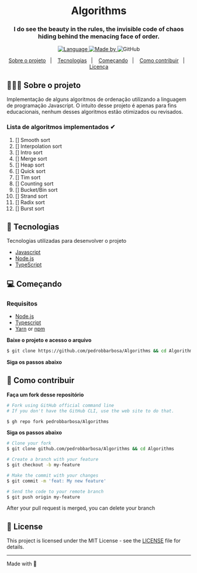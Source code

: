 <h1 align="center">
	<!-- <img alt="Logo" src=".github/logo.png" width="200px" /> -->
  Algorithms
</h1>

<h3 align="center">
  I do see the beauty in the rules, the invisible code of chaos hiding behind the menacing face of order.
</h3>

<p align="center">
  <a href="https://www.linkedin.com/in/pedrobbarbosa/">
    <img alt="Language" src="https://img.shields.io/badge/language%20-Typescript%20-blue">
  </a>

  <a href="https://www.linkedin.com/in/pedrobbarbosa/">
    <img alt="Made by" src="https://img.shields.io/badge/made%20by-Pedro%20Barbosa-gree">
  </a>
  
  <img alt="GitHub" src="https://img.shields.io/github/license/EliasGcf/readme-template">
</p>

<p align="center">
  <a href="#-about-the-project">Sobre o projeto</a>&nbsp;&nbsp;&nbsp;|&nbsp;&nbsp;&nbsp;
  <a href="#-technologies">Tecnologias</a>&nbsp;&nbsp;&nbsp;|&nbsp;&nbsp;&nbsp;
  <a href="#-getting-started">Começando</a>&nbsp;&nbsp;&nbsp;|&nbsp;&nbsp;&nbsp;
  <a href="#-how-to-contribute">Como contribuir</a>&nbsp;&nbsp;&nbsp;|&nbsp;&nbsp;&nbsp;
  <a href="#-license">Licença</a>
</p>

<!-- <img alt="Layout" src="https://res.cloudinary.com/eliasgcf/image/upload/v1586302738/assets/previewApp_fnt7hm.png"> -->

## 👨🏻‍💻 Sobre o projeto

<p>
	Implementação de alguns algoritmos de ordenação utilizando a linguagem de programação Javascript. O intuito desse projeto é apenas para fins educacionais, nenhum desses algoritmos estão otimizados ou revisados.
</p>

### Lista de algoritmos implementados ✔
1. [] Smooth sort
2. [] Interpolation sort
3. [] Intro sort
4. [] Merge sort
5. [] Heap sort
6. [] Quick sort
7. [] Tim sort
8. [] Counting sort
9. [] Bucket/Bin sort
10. [] Strand sort
11. [] Radix sort
12. [] Burst sort

## 🚀 Tecnologias

Tecnologias utilizadas para desenvolver o projeto
- [Javascript](https://javascript.info/)
- [Node.js](https://nodejs.org/en/)
- [TypeScript](https://www.typescriptlang.org/)
## 💻 Começando

### Requisitos

- [Node.js](https://nodejs.org/en/)
- [Typescript](https://www.typescriptlang.org/)
- [Yarn](https://classic.yarnpkg.com/) or [npm](https://www.npmjs.com/)

**Baixe o projeto e acesso o arquivo**

```bash
$ git clone https://github.com/pedrobbarbosa/Algorithms && cd Algorithms
```

**Siga os passos abaixo**

## 🤔 Como contribuir

**Faça um fork desse repositório**

```bash
# Fork using GitHub official command line
# If you don't have the GitHub CLI, use the web site to do that.

$ gh repo fork pedrobbarbosa/Algorithms
```

**Siga os passos abaixo**

```bash
# Clone your fork
$ git clone github.com/pedrobbarbosa/Algorithms && cd Algorithms

# Create a branch with your feature
$ git checkout -b my-feature

# Make the commit with your changes
$ git commit -m 'feat: My new feature'

# Send the code to your remote branch
$ git push origin my-feature
```

After your pull request is merged, you can delete your branch

## 📝 License

This project is licensed under the MIT License - see the [LICENSE](LICENSE) file for details.

---

Made with 💜
